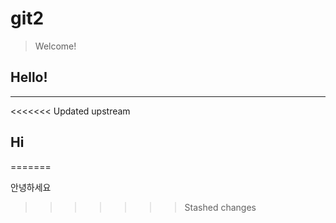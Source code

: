 # git2
 
> Welcome!

## Hello!
---
<<<<<<< Updated upstream
## Hi
=======

안녕하세요
>>>>>>> Stashed changes
